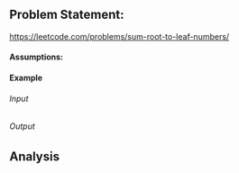## Problem Statement:
https://leetcode.com/problems/sum-root-to-leaf-numbers/
#### Assumptions:
#### Example
###### Input
###### Output
## Analysis
